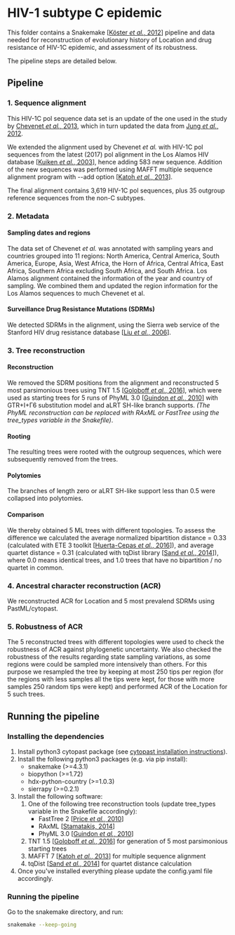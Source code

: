 # HIV-1 subtype C epidemic

This folder contains a Snakemake [[Köster *et al.*, 2012](https://doi.org/10.1093/bioinformatics/bts480)] pipeline and data 
needed for reconstruction of evolutionary history of Location and drug resistance of HIV-1C epidemic, and assessment of its robustness.

The pipeline steps are detailed below.

## Pipeline

### 1. Sequence alignment
This HIV-1C pol sequence data set is an update of the one used in the study by [Chevenet *et al.*, 2013](https://doi.org/10.1093/bioinformatics/btt010), 
which in turn updated the data from [Jung *et al.*, 2012](https://doi.org/10.1371/journal.pone.0033579).

We extended the alignment used by Chevenet *et al.* with HIV-1C pol sequences from the latest (2017) pol alignment in the Los Alamos HIV database [[Kuiken *et al.*, 2003](https://www.ncbi.nlm.nih.gov/pmc/articles/PMC2613779/)], 
hence adding 583 new sequence. Addition of the new sequences was performed using MAFFT multiple sequence alignment program with --add option [[Katoh *et al.*, 2013](http://doi.org/10.1093/molbev/mst010)]. 

The final alignment contains 3,619 HIV-1C pol sequences, plus 35 outgroup reference sequences from the non-C subtypes. 

### 2. Metadata
#### Sampling dates and regions
The data set of Chevenet *et al.* was annotated with sampling years 
and countries grouped into 11 regions: North America, Central America, South America, Europe, Asia, West Africa, 
the Horn of Africa, Central Africa, East Africa, Southern Africa excluding South Africa, and South Africa. 
Los Alamos alignment contained the information of the year and country of sampling. We combined them and updated the region information for the Los Alamos sequences to much Chevenet et al.
#### Surveillance Drug Resistance Mutations (SDRMs)
We detected SDRMs in the alignment, using the Sierra web service of the Stanford HIV drug resistance database [[Liu *et al.*, 2006](http://doi.org/10.1086/503914)]. 


### 3. Tree reconstruction

#### Reconstruction
We removed the SDRM positions from the alignment and reconstructed 5 most parsimonious trees using TNT 1.5 [[Goloboff *et al.*, 2016](https://doi.org/10.1111/cla.12160)], 
which were used as starting trees for 5 runs of PhyML 3.0 [[Guindon *et al.*, 2010](https://doi.org/10.1093/sysbio/syq010)] with GTR+I+Γ6 substitution model and aLRT SH-like branch supports. 
*(The PhyML reconstruction can be replaced with RAxML or FastTree using the tree_types variable in the Snakefile)*.

#### Rooting
The resulting trees were rooted with the outgroup sequences, which were subsequently removed from the trees. 

#### Polytomies
The branches of length zero or aLRT SH-like support less than 0.5 were collapsed into polytomies. 

#### Comparison
We thereby obtained 5 ML trees with different topologies. 
To assess the difference we calculated the average normalized bipartition distance = 0.33 (calculated with ETE 3 toolkit [[Huerta-Cepas *et al.*, 2016](http://doi.org/10.1093/molbev/msw046)]), 
and average quartet distance = 0.31 (calculated with tqDist library [[Sand *et al.*, 2014](http://doi.org/10.1093/bioinformatics/btu157)]), 
where 0.0 means identical trees, and 1.0 trees that have no bipartition / no quartet in common. 

### 4. Ancestral character reconstruction (ACR)
We reconstructed ACR for Location and 5 most prevalend SDRMs using PastML/cytopast.

### 5. Robustness of ACR

The 5 reconstructed trees with different topologies were used to check the robustness of ACR against phylogenetic uncertainty.
We also checked the robustness of the results regarding state sampling variations, 
as some regions were could be sampled more intensively than others. 
For this purpose we resampled the tree by keeping at most 250 tips per region 
(for the regions with less samples all the tips were kept, for those with more samples 250 random tips were kept) 
and performed ACR of the Location for 5 such trees.

## Running the pipeline

### Installing the dependencies
1. Install python3 cytopast package (see [cytopast installation instructions](https://github.com/evolbioinfo/cytopast)).
2. Install the following python3 packages (e.g. via pip install):
    * snakemake (>=4.3.1)
    * biopython (>=1.72)
    * hdx-python-country (>=1.0.3)
    * sierrapy (>=0.2.1)
3. Install the following software:
    1. One of the following tree reconstruction tools (update tree_types variable in the Snakefile accordingly):
        * FastTree 2 [[Price *et al.*, 2010](https://doi.org/10.1371/journal.pone.0009490)]
        * RAxML [[Stamatakis, 2014](https://doi.org/10.1093/bioinformatics/btu033)]
        * PhyML 3.0 [[Guindon *et al.*, 2010](https://doi.org/10.1093/sysbio/syq010)]
    2. TNT 1.5 [[Goloboff *et al.*, 2016](https://doi.org/10.1111/cla.12160)] for generation of 5 most parsimonious starting trees
    3. MAFFT 7 [[Katoh *et al.*, 2013](http://doi.org/10.1093/molbev/mst010)] for multiple sequence alignment
    4. tqDist [[Sand *et al.*, 2014](http://doi.org/10.1093/bioinformatics/btu157)] for quartet distance calculation
4. Once you've installed everything please update the config.yaml file accordingly.

### Running the pipeline
Go to the snakemake directory, and run:
```bash
snakemake --keep-going
```


